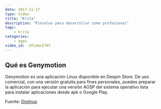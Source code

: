 ```yaml
---
date: 2017-11-17
type: Video
title: "Krita"
description: "Pinceles para desarrollar como profesional"
tags:
    - krita
categories:
    - apps
video_id: -5FLdwLE7KY
---
```


## Qué es Genymotion

Genymotion es una aplicación Linux disponible en Deepin Store. De uso comercial, con una versión gratuita para fines personales, puedes preparar la aplicación para ejecutar una versión AOSP del sistema operativo lista para instalar aplicaciones desde apk o Google Play.


Fuente: [Diolinux](https://www.youtube.com/channel/UCEf5U1dB5a2e2S-XUlnhxSA)
